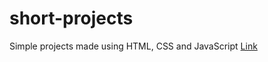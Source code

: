 # short-projects
Simple projects made using HTML, CSS and JavaScript
[Link](https://ashnfire.github.io/short-projects/)
